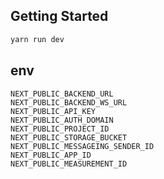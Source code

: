 ## Getting Started

```bash
yarn run dev
```

## env

```
NEXT_PUBLIC_BACKEND_URL
NEXT_PUBLIC_BACKEND_WS_URL
NEXT_PUBLIC_API_KEY
NEXT_PUBLIC_AUTH_DOMAIN
NEXT_PUBLIC_PROJECT_ID
NEXT_PUBLIC_STORAGE_BUCKET
NEXT_PUBLIC_MESSAGEING_SENDER_ID
NEXT_PUBLIC_APP_ID
NEXT_PUBLIC_MEASUREMENT_ID
```

